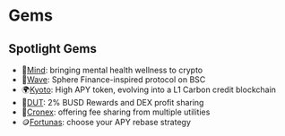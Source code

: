 
# Gems

## Spotlight Gems

- 🌷[Mind](mind.md): bringing mental health wellness to crypto
- 🌊[Wave](wave.md): Sphere Finance-inspired protocol on BSC
- 🌍[Kyoto](kyoto.md): High APY token, evolving into a L1 Carbon credit blockchain
- 🦅[DUT](dut.md): 2% BUSD Rewards and DEX profit sharing
- 🔳[Cronex](cronex.md): offering fee sharing from multiple utilities
- 🪙[Fortunas](fortunas.md): choose your APY rebase strategy

